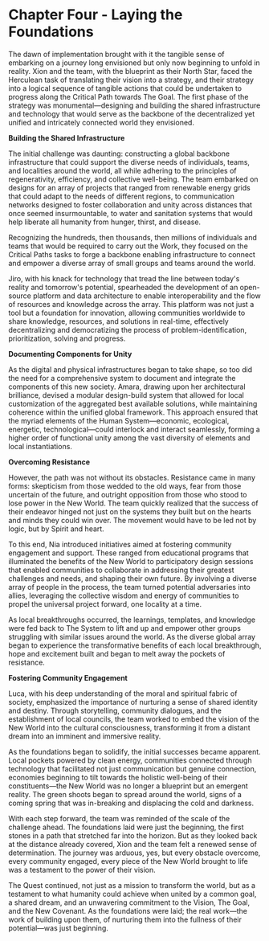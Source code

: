 # Chapter Four - Laying the Foundations

The dawn of implementation brought with it the tangible sense of embarking on a journey long envisioned but only now beginning to unfold in reality. Xion and the team, with the blueprint as their North Star, faced the Herculean task of translating their vision into a strategy, and their strategy into a logical sequence of tangible actions that could be undertaken to progress along the Critical Path towards The Goal. The first phase of the strategy was monumental—designing and building the shared infrastructure and technology that would serve as the backbone of the decentralized yet unified and intricately connected world they envisioned.

**Building the Shared Infrastructure**

The initial challenge was daunting: constructing a global backbone infrastructure that could support the diverse needs of individuals, teams, and localities around the world, all while adhering to the principles of regenerativity, efficiency, and collective well-being. The team embarked on designs for an array of projects that ranged from renewable energy grids that could adapt to the needs of different regions, to communication networks designed to foster collaboration and unity across distances that once seemed insurmountable, to water and sanitation systems that would help liberate all humanity from hunger, thirst, and disease.

Recognizing the hundreds, then thousands, then millions of individuals and teams that would be required to carry out the Work, they focused on the Critical Paths tasks to forge a backbone enabling infrastructure to connect and empower a diverse array of small groups and teams around the world. 

Jiro, with his knack for technology that tread the line between today's reality and tomorrow's potential, spearheaded the development of an open-source platform and data architecture to enable interoperability and the flow of resources and knowledge across the array. This platform was not just a tool but a foundation for innovation, allowing communities worldwide to share knowledge, resources, and solutions in real-time, effectively decentralizing and democratizing the process of problem-identification, prioritization, solving and progress.

**Documenting Components for Unity**

As the digital and physical infrastructures began to take shape, so too did the need for a comprehensive system to document and integrate the components of this new society. Amara, drawing upon her architectural brilliance, devised a modular design-build system that allowed for local customization of the aggregated best available solutions, while maintaining coherence within the unified global framework. This approach ensured that the myriad elements of the Human System—economic, ecological, energetic, technological—could interlock and interact seamlessly, forming a higher order of functional unity among the vast diversity of elements and local instantiations. 

**Overcoming Resistance**

However, the path was not without its obstacles. Resistance came in many forms: skepticism from those wedded to the old ways, fear from those uncertain of the future, and outright opposition from those who stood to lose power in the New World. The team quickly realized that the success of their endeavor hinged not just on the systems they built but on the hearts and minds they could win over. The movement would have to be led not by logic, but by Spirit and heart. 

To this end, Nia introduced initiatives aimed at fostering community engagement and support. These ranged from educational programs that illuminated the benefits of the New World to participatory design sessions that enabled communities to collaborate in addressing their greatest challenges and needs, and shaping their own future. By involving a diverse array of people in the process, the team turned potential adversaries into allies, leveraging the collective wisdom and energy of communities to propel the universal project forward, one locality at a time. 

As local breakthroughs occurred, the learnings, templates, and knowledge were fed back to The System to lift and up and empower other groups struggling with similar issues around the world. As the diverse global array began to experience the transformative benefits of each local breakthrough, hope and excitement built and began to melt away the pockets of resistance. 

**Fostering Community Engagement**

Luca, with his deep understanding of the moral and spiritual fabric of society, emphasized the importance of nurturing a sense of shared identity and destiny. Through storytelling, community dialogues, and the establishment of local councils, the team worked to embed the vision of the New World into the cultural consciousness, transforming it from a distant dream into an imminent and immersive reality.

As the foundations began to solidify, the initial successes became apparent. Local pockets powered by clean energy, communities connected through technology that facilitated not just communication but genuine connection, economies beginning to tilt towards the holistic well-being of their constituents—the New World was no longer a blueprint but an emergent reality. The green shoots began to spread around the world, signs of a coming spring that was in-breaking and displacing the cold and darkness. 

With each step forward, the team was reminded of the scale of the challenge ahead. The foundations laid were just the beginning, the first stones in a path that stretched far into the horizon. But as they looked back at the distance already covered, Xion and the team felt a renewed sense of determination. The journey was arduous, yes, but every obstacle overcome, every community engaged, every piece of the New World brought to life was a testament to the power of their vision.

The Quest continued, not just as a mission to transform the world, but as a testament to what humanity could achieve when united by a common goal, a shared dream, and an unwavering commitment to the Vision, The Goal, and the New Covenant. As the foundations were laid; the real work—the work of building upon them, of nurturing them into the fullness of their potential—was just beginning.